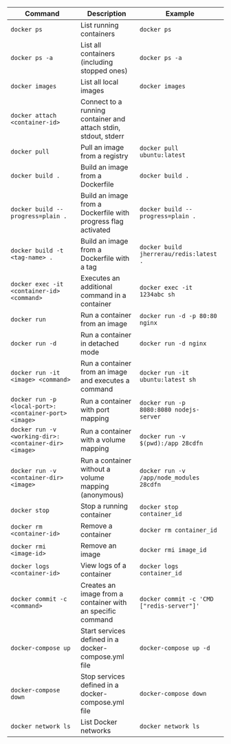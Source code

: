 | Command                                               | Description                                                     | Example                                   |
| ----------------------------------------------------- | --------------------------------------------------------------- | ----------------------------------------- |
| `docker ps`                                           | List running containers                                         | `docker ps`                               |
| `docker ps -a`                                        | List all containers (including stopped ones)                    | `docker ps -a`                            |
| `docker images`                                       | List all local images                                           | `docker images`                           |
| `docker attach <container-id> `                       | Connect to a running container and attach stdin, stdout, stderr |                                           |
| `docker pull`                                         | Pull an image from a registry                                   | `docker pull ubuntu:latest`               |
| `docker build .`                                      | Build an image from a Dockerfile                                | `docker build .`                          |
| `docker build --progress=plain .`                     | Build an image from a Dockerfile with progress flag activated   | `docker build --progress=plain .`         |
| `docker build -t <tag-name> .`                        | Build an image from a Dockerfile with a tag                     | `docker build jherrerau/redis:latest .`   |
| `docker exec -it <container-id> <command>`            | Executes an additional command in a container                   | `docker exec -it 1234abc sh`              |
| `docker run`                                          | Run a container from an image                                   | `docker run -d -p 80:80 nginx`            |
| `docker run -d`                                       | Run a container in detached mode                                | `docker run -d nginx`                     |
| `docker run -it <image> <command>`                    | Run a container from an image and executes a command            | `docker run -it ubuntu:latest sh`         |
| `docker run -p <local-port>:<container-port> <image>` | Run a container with port mapping                               | `docker run -p 8080:8080 nodejs-server`   |
| `docker run -v <working-dir>:<container-dir> <image>` | Run a container with a volume mapping                           | `docker run -v $(pwd):/app 28cdfn`        |
| `docker run -v <container-dir> <image>`               | Run a container without a volume mapping (anonymous)            | `docker run -v /app/node_modules 28cdfn`  |
| `docker stop`                                         | Stop a running container                                        | `docker stop container_id`                |
| `docker rm <container-id>`                            | Remove a container                                              | `docker rm container_id`                  |
| `docker rmi <image-id>`                               | Remove an image                                                 | `docker rmi image_id`                     |
| `docker logs <container-id>`                          | View logs of a container                                        | `docker logs container_id`                |
| `docker commit -c <command>`                          | Creates an image from a container with an specific command      | `docker commit -c 'CMD ["redis-server"]'` |
| `docker-compose up`                                   | Start services defined in a docker-compose.yml file             | `docker-compose up -d`                    |
| `docker-compose down`                                 | Stop services defined in a docker-compose.yml file              | `docker-compose down`                     |
| `docker network ls`                                   | List Docker networks                                            | `docker network ls`                       |
